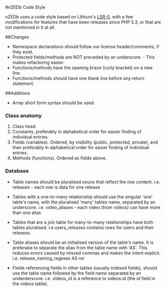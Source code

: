 #nZEDb Code Style

nZEDb uses a code style based on Lithium's [LSR-0](http://li3.me/docs/specs/accepted/LSR-0-coding.md),
with a few modifications for features that have been releases since PHP 5.3, or that are not
mentioned in it at all.


##Changes
* Namespace declarations should follow our license header/comments, if they exist.
* Protected fields/methods are NOT preceded by an underscore. - This makes refactoring easier.
* Functions/methods have the opening brace (curly bracket) on a new line.
* Functions/methods should have one blank line before any return statement.


##Additions
* Array short form syntax should be used.

### Class anatomy
1. Class head.
2. Constants, preferably in alphabetical order for easier finding of individual entries.
3. Fields (variables). Ordered, by visibility (public, protected, private), and then preferably in
  alphabetical order for easier finding of individual entries.
4. Methods (functions). Ordered as fields above.

### Database
* Table names should be pluralised nouns that reflect the row content.
  i.e. releases - each row is data for one release
* Tables with a one-to-many relationship should use the singular 'one' table's name, with the
 pluralised 'many' tables name, separated by an underscore.
  i.e. video_aliases - each video (from videos) can have more than one alias
* Tables that are a join table for many-to-many relationships have both tables pluralised.
  i.e users_releases contains rows for users and their releases.
* Table aliases should be an initialised version of the table's name. It is preferabe to separate
 the alias from the table name with 'AS'. This reduces errors caused by missed commas and makes the
 intent explicit.
  i.e. release_naming_regexes AS rnr


* Fields referencing fields in other tables (usually indexed fields), should use the table name
 followed by the field name separated by an underderscore.
  i.e. videos_id is a reference to videos.id (the id field in the videos table).
